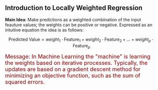 ## Introduction to Locally Weighted Regression ##

**Main Idea**: Make predictions as a weighted combination of the input feauture values; the weights can be positive or negative. Expressed as an intuitive equation the idea is as follows:

$$\text{Predicted Value} = weight_1 \cdot \text{Feature}_1 + weight_2 \cdot \text{Feature}_2 + ... + weight_p \cdot \text{Feature}_p $$

<font color='darkred' size=4pt>Message: In Machine Learning the "machine" is learning the weights based on iterative processes. Typically, the updates are based on a gradient descent method for minimizing an objective function, such as the sum of squared errors.
